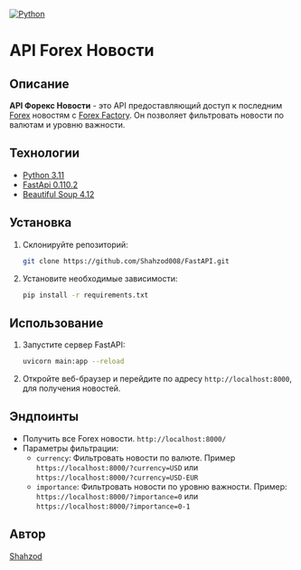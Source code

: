 [![Python](https://img.shields.io/badge/-Python-464646?style=flat-square&logo=Python)](https://www.python.org/)
# API Forex Новости

## Описание
**API Форекс Новости** - это API предоставляющий доступ к последним  [Forex](https://www.forexfactory.com) новостям с [Forex Factory](https://www.forexfactory.com). Он позволяет фильтровать новости по валютам и уровню важности.

## Технологии
  - [Python 3.11](https://www.python.org/downloads/release/python-3119)
  - [FastApi 0.110.2](https://fastapi.tiangolo.com/)
  - [Beautiful Soup 4.12](https://beautiful-soup-4.readthedocs.io/en/latest/)
  
## Установка

1. Склонируйте репозиторий:

    ```bash
    git clone https://github.com/Shahzod008/FastAPI.git
    ```

2. Установите необходимые зависимости:

    ```bash
    pip install -r requirements.txt
    ```

## Использование

1. Запустите сервер FastAPI:

    ```bash
    uvicorn main:app --reload
    ```

2. Откройте веб-браузер и перейдите по адресу `http://localhost:8000`, для получения новостей.

## Эндпоинты

- Получить все Forex новости. `http://localhost:8000/`
- Параметры фильтрации:
    - `currency`: Фильтровать новости по валюте. Пример `https://localhost:8000/?currency=USD` или `https://localhost:8000/?currency=USD-EUR` 
    - `importance`: Фильтровать новости по уровню важности. Пример: `https://localhost:8000/?importance=0` или `https://localhost:8000/?importance=0-1`

## Автор
[Shahzod](https://github.com/Shahzod008)
